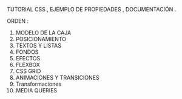 TUTORIAL CSS , EJEMPLO DE PROPIEDADES , DOCUMENTACIÓN .

ORDEN :
1. MODELO DE LA CAJA 
2. POSICIONAMIENTO 
4. TEXTOS Y LISTAS
2. FONDOS
3. EFECTOS 
7. FLEXBOX 
8. CSS GRID 
6. ANIMACIONES Y TRANSICIONES
5. Transformaciones
9. MEDIA QUERIES 


